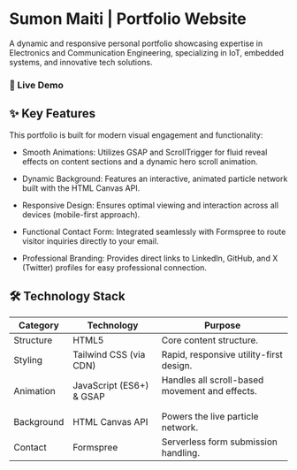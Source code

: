 # Sumon Maiti | Portfolio Website
A dynamic and responsive personal portfolio showcasing expertise in Electronics and Communication Engineering, specializing in IoT, embedded systems, and innovative tech solutions.

### 🔗 Live Demo


## ✨ Key Features
This portfolio is built for modern visual engagement and functionality:

* Smooth Animations: Utilizes GSAP and ScrollTrigger for fluid reveal effects on content sections and a dynamic hero scroll animation.

* Dynamic Background: Features an interactive, animated particle network built with the HTML Canvas API.

* Responsive Design: Ensures optimal viewing and interaction across all devices (mobile-first approach).

* Functional Contact Form: Integrated seamlessly with Formspree to route visitor inquiries directly to your email.

* Professional Branding: Provides direct links to LinkedIn, GitHub, and X (Twitter) profiles for easy professional connection.

## 🛠️ Technology Stack

| Category | Technology | Purpose |
| --- | --- | --- |
| Structure | HTML5 | Core content structure. |
| Styling | Tailwind CSS (via CDN) | Rapid, responsive utility-first design. |
| Animation | JavaScript (ES6+) & GSAP | Handles all scroll-based movement and effects.<br><br> |
| Background | HTML Canvas API | Powers the live particle network. |
| Contact | Formspree | Serverless form submission handling. |



     
